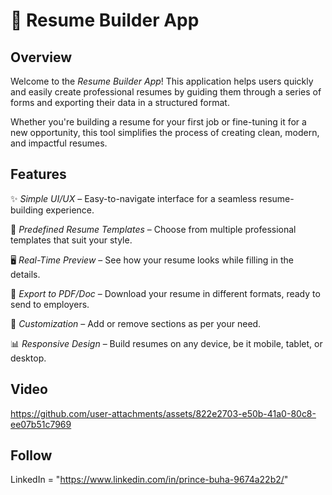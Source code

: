# 📝 Resume Builder App

## Overview

Welcome to the *Resume Builder App*! This application helps users quickly and easily create professional resumes by guiding them through a series of forms and exporting their data in a structured format.

Whether you're building a resume for your first job or fine-tuning it for a new opportunity, this tool simplifies the process of creating clean, modern, and impactful resumes.

## Features

✨ *Simple UI/UX* – Easy-to-navigate interface for a seamless resume-building experience.

💼 *Predefined Resume Templates* – Choose from multiple professional templates that suit your style.

🖥 *Real-Time Preview* – See how your resume looks while filling in the details.

📁 *Export to PDF/Doc* – Download your resume in different formats, ready to send to employers.

🔧 *Customization* – Add or remove sections as per your need.

📊 *Responsive Design* – Build resumes on any device, be it mobile, tablet, or desktop.

## Video 
https://github.com/user-attachments/assets/822e2703-e50b-41a0-80c8-ee07b51c7969

## Follow
 LinkedIn  = "https://www.linkedin.com/in/prince-buha-9674a22b2/"


